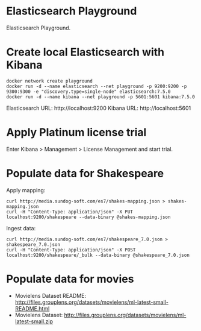 # Elasticsearch Playground

Elasticsearch Playground.

# Create local Elasticsearch with Kibana

```
docker network create playground
docker run -d --name elasticsearch --net playground -p 9200:9200 -p 9300:9300 -e "discovery.type=single-node" elasticsearch:7.5.0
docker run -d --name kibana --net playground -p 5601:5601 kibana:7.5.0
```

Elasticsearch URL: http://localhost:9200
Kibana URL: http://localhost:5601

# Apply Platinum license trial

Enter Kibana > Management > License Management and start trial.

# Populate data for Shakespeare

Apply mapping:

```
curl http://media.sundog-soft.com/es7/shakes-mapping.json > shakes-mapping.json
curl -H "Content-Type: application/json" -X PUT localhost:9200/shakespeare --data-binary @shakes-mapping.json
```

Ingest data:

```
curl http://media.sundog-soft.com/es7/shakespeare_7.0.json > shakespeare_7.0.json
curl -H "Content-Type: application/json" -X POST localhost:9200/shakespeare/_bulk --data-binary @shakespeare_7.0.json
```

# Populate data for movies

* Movielens Dataset README: http://files.grouplens.org/datasets/movielens/ml-latest-small-README.html
* Movielens Dataset: http://files.grouplens.org/datasets/movielens/ml-latest-small.zip

